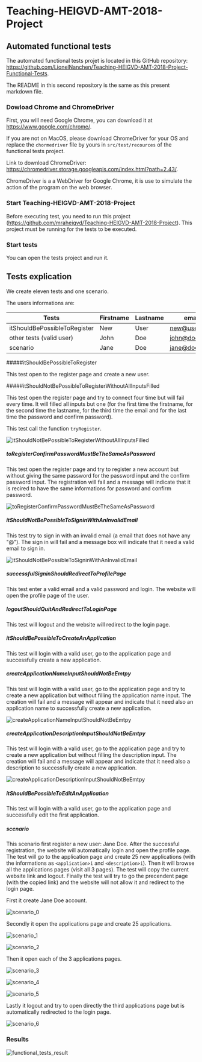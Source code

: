 # Teaching-HEIGVD-AMT-2018-Project

## Automated functional tests

The automated functional tests projet is located in this GitHub repository: https://github.com/LionelNanchen/Teaching-HEIGVD-AMT-2018-Project-Functional-Tests.

The README in this second repository is the same as this present markdown file.

### Dowload Chrome and ChromeDriver

First, you will need Google Chrome, you can download it at https://www.google.com/chrome/.

If you are not on MacOS, please download ChromeDriver for your OS and replace the `chormedriver` file by yours in `src/test/recources` of the functional tests project.

Link to download ChromeDriver: https://chromedriver.storage.googleapis.com/index.html?path=2.43/. 

ChromeDriver is a a WebDriver for Google Chrome, it is use to simulate the action of the program on the web browser.

### Start Teaching-HEIGVD-AMT-2018-Project

Before executing test, you need to run this project (https://github.com/mraheigvd/Teaching-HEIGVD-AMT-2018-Project). This project must be running for the tests to be executed.

### Start tests

You can open the tests project and run it.

## Tests explication

We create eleven tests and one scenario.

The users informations are:

| Tests                        | Firstname | Lastname | email        | password |
| ---------------------------- | --------- | -------- | ------------ | -------- |
| itShouldBePossibleToRegister | New       | User     | new@user.com | password |
| other tests (valid user)     | John      | Doe      | john@doe.com | doejohn  |
| scenario                     | Jane      | Doe      | jane@doe.com | doejane  |

#####itShouldBePossibleToRegister

This test open to the register page and create a new user.

#####itShouldNotBePossibleToRegisterWithoutAllInputsFilled

This test open the register page and try to connect four time but will fail every time. It will filled all inputs but one (for the first time the firstname, for the second time the lastname, for the third time the email and for the last time the password and confirm password).

This test call the function `tryRegister`.

![itShouldNotBePossibleToRegisterWithoutAllInputsFilled](md_images/itShouldNotBePossibleToRegisterWithoutAllInputsFilled.png)

##### toRegisterConfirmPasswordMustBeTheSameAsPassword

This test open the register page and try to register a new account but without giving the same password for the password input and the confirm password input. The registration will fail and a message will indicate that it is recired to have the same informations for password and confirm password.

![toRegisterConfirmPasswordMustBeTheSameAsPassword](md_images/toRegisterConfirmPasswordMustBeTheSameAsPassword.png)

##### itShouldNotBePossibleToSigninWithAnInvalidEmail

This test try to sign in with an invalid email (a email that does not have any "@"). The sign in will fail and a message box will indicate that it need a valid email to sign in.

![itShouldNotBePossibleToSigninWithAnInvalidEmail](md_images/itShouldNotBePossibleToSigninWithAnInvalidEmail.png)

##### successfulSigninShouldRedirectToProfilePage

This test enter a valid email and a valid password and login. The website will open the profile page of the user.

##### logoutShouldQuitAndRedirectToLoginPage

This test will logout and the website will redirect to the login page.

##### itShouldBePossibleToCreateAnApplication

This test will login with a valid user, go to the application page and successfully create a new application.

##### createApplicationNameInputShouldNotBeEmtpy

This test will login with a valid user, go to the application page and try to create a new application but without filling the application name input. The creation will fail and a message will appear and indicate that it need also an application name to successfully create a new application.

![createApplicationNameInputShouldNotBeEmtpy](md_images/createApplicationNameInputShouldNotBeEmtpy.png)

##### createApplicationDescriptionInputShouldNotBeEmtpy

This test will login with a valid user, go to the application page and try to create a new application but without filling the description input. The creation will fail and a message will appear and indicate that it need also a description to successfully create a new application.

![createApplicationDescriptionInputShouldNotBeEmtpy](md_images/createApplicationDescriptionInputShouldNotBeEmtpy.png)

##### itShouldBePossibleToEditAnApplication

This test will login with a valid user, go to the application page and successfully edit the first application.

##### scenario

This scenario first register a new user: Jane Doe. After the successful registration, the website will automatically login and open the profile page. The test will go to the application page and create 25 new applications (with the informations as `<application>i` and `<description>i`). Then it will browse all the applications pages (visit all 3 pages). The test will copy the current website link and logout. Finally the test will try to go the precendent page (with the copied link) and the website will not allow it and redirect to the login page.

First it create Jane Doe account.

![scenario_0](md_images/scenario_0.png)

Secondly it open the applications page and create 25 applications.

![scenario_1](md_images/scenario_1.png)

![scenario_2](md_images/scenario_2.png)

Then it open each of the 3 applications pages.

![scenario_3](md_images/scenario_3.png)

![scenario_4](md_images/scenario_4.png)

![scenario_5](md_images/scenario_5.png)

Lastly it logout and try to open directly the third applications page but is automatically redirected to the login page.

![scenario_6](md_images/scenario_6.png)

### Results

![functional_tests_result](/Users/lionelnanchen/Documents/HEIG-VD/Semestre_5/AMT/AMT_Laboratoires/Teaching-HEIGVD-AMT-2018-Project/md_images/functional_tests_result.png)
